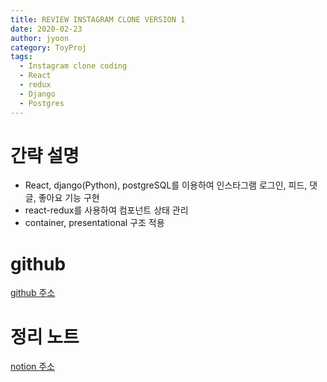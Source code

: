 ```yaml
---
title: REVIEW INSTAGRAM CLONE VERSION 1
date: 2020-02-23
author: jyoon
category: ToyProj
tags:
  - Instagram clone coding
  - React
  - redux
  - Django
  - Postgres
---
```


# 간략 설명

* React, django(Python), postgreSQL를 이용하여 인스타그램 로그인, 피드, 댓글, 좋아요 기능 구현
* react-redux를 사용하여 컴포넌트 상태 관리 
* container, presentational 구조 적용


# github

[github 주소](https://github.com/happyjy/yoonGram)

# 정리 노트

[notion 주소](https://www.notion.so/happyjy0109/Django-React-Progres-201903-201907-94e736fe48ff4c669227b77920b626b0)

